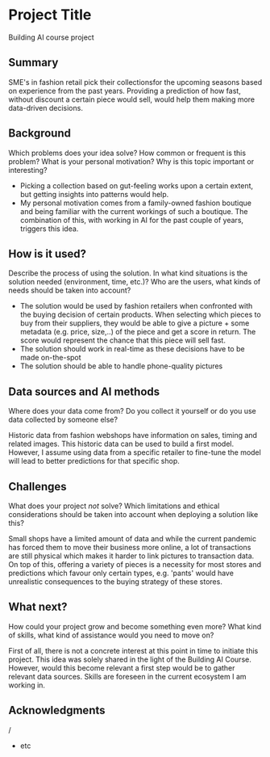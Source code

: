 
# Project Title

Building AI course project

## Summary

SME's in fashion retail pick their collectionsfor the upcoming seasons based on experience from the past years. Providing a prediction of how fast, without discount a certain piece would sell, would help them making more data-driven decisions.


## Background

Which problems does your idea solve? How common or frequent is this problem? What is your personal motivation? Why is this topic important or interesting?

* Picking a collection based on gut-feeling works upon a certain extent, but getting insights into patterns would help.
* My personal motivation comes from a family-owned fashion boutique and being familiar with the current workings of such a boutique. The combination of this, with working in AI for the past couple of years, triggers this idea.


## How is it used?

Describe the process of using the solution. In what kind situations is the solution needed (environment, time, etc.)? Who are the users, what kinds of needs should be taken into account?

* The solution would be used by fashion retailers when confronted with the buying decision of certain products. When selecting which pieces to buy from their suppliers, they would be able to give a picture + some metadata (e.g. price, size,..) of the piece and get a score in return. The score would represent the chance that this piece will sell fast.
* The solution should work in real-time as these decisions have to be made on-the-spot
* The solution should be able to handle phone-quality pictures


## Data sources and AI methods
Where does your data come from? Do you collect it yourself or do you use data collected by someone else?

Historic data from fashion webshops have information on sales, timing and related images. This historic data can be used to build a first model. However, I assume using data from a specific retailer to fine-tune the model will lead to better predictions for that specific shop. 

## Challenges

What does your project _not_ solve? Which limitations and ethical considerations should be taken into account when deploying a solution like this?

Small shops have a limited amount of data and while the current pandemic has forced them to move their business more online, a lot of transactions are still physical which makes it harder to link pictures to transaction data. On top of this, offering a variety of pieces is a necessity for most stores and predictions which favour only certain types, e.g. 'pants' would have unrealistic consequences to the buying strategy of these stores.

## What next?

How could your project grow and become something even more? What kind of skills, what kind of assistance would you  need to move on? 

First of all, there is not a concrete interest at this point in time to initiate this project. This idea was solely shared in the light of the Building AI Course. However, would this become relevant a first step would be to gather relevant data sources. Skills are foreseen in the current ecosystem I am working in.

## Acknowledgments
/
* etc
